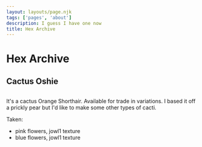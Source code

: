 ```yaml
---
layout: layouts/page.njk
tags: ['pages', 'about']
description: I guess I have one now
title: Hex Archive
---
```


# Hex Archive

## Cactus Oshie
<img srcset="https://cdn.glitch.com/e8c48446-7221-44a1-aabd-d809cd1d1e34%2Fprickly2.png?v=1626842396946 2x">

It's a cactus Orange Shorthair. Available for trade in variations. I based it off a prickly pear but I'd like to make some other types of cacti. 

Taken:
- pink flowers, jowl1 texture
- blue flowers, jowl1 texture
